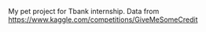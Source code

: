 My pet project for Tbank internship.
Data from https://www.kaggle.com/competitions/GiveMeSomeCredit
